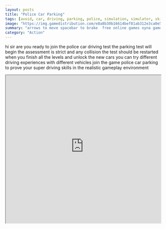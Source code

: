 ```yaml
---
layout: posts
title: "Police Car Parking"
tags: [avoid, car, driving, parking, police, simulation, simulator, skills, webgl, free, online, games, oyna, game, free, games, play, play, games]
image: "https://img.gamedistribution.com/e8a8b30b16614bef81ab312e3ca0e562-512x384.jpeg"
summary: "arrows to move spacebar to brake  free online games oyna game free games play play games"
category: "Action"
---
```


hi sir are you ready to join the police car driving test the parking test will begin the assessment is strict and any collision the test should be restarted when you finish all the levels and unlock the new cars you can try different driving experiences with different vehicles join the game police car parking to prove your super driving skills in the realistic gameplay environment

<iframe width="100%" height="480px;" src="https://html5.gamedistribution.com/e8a8b30b16614bef81ab312e3ca0e562/"></iframe>